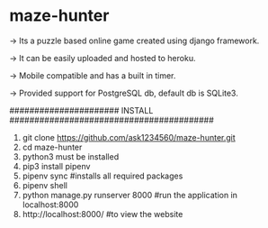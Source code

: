 # maze-hunter

->  Its a puzzle based online game created using django framework.

->  It can be easily uploaded and hosted to heroku.

->  Mobile compatible and has a built in timer.

->  Provided support for PostgreSQL db, default db is SQLite3.




######################  INSTALL #########################################

1)	git clone https://github.com/ask1234560/maze-hunter.git
2)	cd maze-hunter
3)	python3 must be installed
4)	pip3 install pipenv
5)	pipenv sync 					#installs all required packages
6)	pipenv shell
7)	python manage.py runserver 8000			#run the application in localhost:8000
8)	http://localhost:8000/					#to view the website


